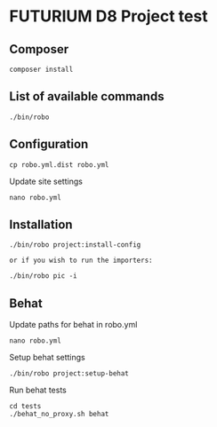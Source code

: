 # FUTURIUM D8 Project test
 

## Composer

```
composer install
```

## List of available commands
```
./bin/robo
```


## Configuration

```
cp robo.yml.dist robo.yml
```

Update site settings
```
nano robo.yml
```

## Installation

```
./bin/robo project:install-config

or if you wish to run the importers:

./bin/robo pic -i

```

## Behat

Update paths for behat in robo.yml

```
nano robo.yml
```

Setup behat settings

```
./bin/robo project:setup-behat
```

Run behat tests

```
cd tests
./behat_no_proxy.sh behat
```
